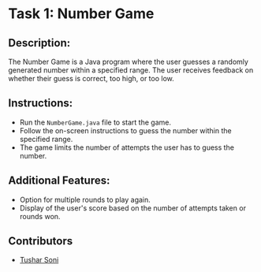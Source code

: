 # Task 1: Number Game

## Description:
The Number Game is a Java program where the user guesses a randomly generated number within a specified range. The user receives feedback on whether their guess is correct, too high, or too low.

## Instructions:
- Run the `NumberGame.java` file to start the game.
- Follow the on-screen instructions to guess the number within the specified range.
- The game limits the number of attempts the user has to guess the number.

## Additional Features:
- Option for multiple rounds to play again.
- Display of the user's score based on the number of attempts taken or rounds won.

## Contributors
- [Tushar Soni](https://github.com/Tusharsoni69)
